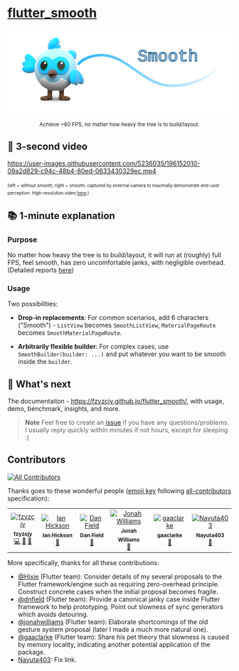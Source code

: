 <!-- start: title -->

# [flutter_smooth](https://github.com/fzyzcjy/flutter_smooth/tree/master)

<!-- end: title -->

![logo](https://raw.githubusercontent.com/fzyzcjy/flutter_smooth_blob/master/meta/logo.svg)

<center><small>Achieve ~60 FPS, no matter how heavy the tree is to build/layout.</small></center>

## 🎼 3-second video

<!-- start: video -->

https://user-images.githubusercontent.com/5236035/196152010-09a2d829-c94c-48b4-80ed-0633430329ec.mp4

<small><small>(left = without smooth, right = smooth; captured by external camera to maximally demonstrate end-user perception. High-resolution video [here](https://fzyzcjy.github.io/flutter_smooth).)</small></small>

<!-- end: video -->

## 📚 1-minute explanation

### Purpose

No matter how heavy the tree is to build/layout, it will run at (roughly) full FPS, feel smooth, has zero uncomfortable janks, with negligible overhead. (Detailed reports [here](https://fzyzcjy.github.io/flutter_smooth/benchmark))

### Usage

Two possibilities:

* **Drop-in replacements**: For common scenarios, add 6 characters ("Smooth") - `ListView` becomes `SmoothListView`, ``MaterialPageRoute`` becomes `SmoothMaterialPageRoute`.

* **Arbitrarily flexible builder**: For complex cases, use `SmoothBuilder(builder: ...)` and put whatever you want to be smooth inside the `builder`.

## 🚀 What's next

The documentaiton - https://fzyzcjy.github.io/flutter_smooth/, with usage, demo, benchmark, insights, and more.

> **Note**
> Feel free to create an [issue](https://github.com/fzyzcjy/flutter_smooth/issues) if you have any questions/problems. I usually reply quickly within minutes if not hours, except for sleeping :)

## Contributors

<!-- ALL-CONTRIBUTORS-BADGE:START - Do not remove or modify this section -->
[![All Contributors](https://img.shields.io/badge/all_contributors-6-orange.svg?style=flat-square)](#contributors-)
<!-- ALL-CONTRIBUTORS-BADGE:END -->

Thanks goes to these wonderful people ([emoji key](https://allcontributors.org/docs/en/emoji-key) following [all-contributors](https://github.com/all-contributors/all-contributors) specification):

<!-- ALL-CONTRIBUTORS-LIST:START - Do not remove or modify this section -->
<!-- prettier-ignore-start -->
<!-- markdownlint-disable -->
<table>
  <tbody>
    <tr>
      <td align="center"><a href="https://github.com/fzyzcjy"><img src="https://avatars.githubusercontent.com/u/5236035?v=4?s=100" width="100px;" alt="fzyzcjy"/><br /><sub><b>fzyzcjy</b></sub></a><br /><a href="https://github.com/fzyzcjy/flutter_smooth/commits?author=fzyzcjy" title="Code">💻</a> <a href="https://github.com/fzyzcjy/flutter_smooth/commits?author=fzyzcjy" title="Documentation">📖</a> <a href="#ideas-fzyzcjy" title="Ideas, Planning, & Feedback">🤔</a></td>
      <td align="center"><a href="http://ln.hixie.ch/"><img src="https://avatars.githubusercontent.com/u/551196?v=4?s=100" width="100px;" alt="Ian Hickson"/><br /><sub><b>Ian Hickson</b></sub></a><br /><a href="#ideas-Hixie" title="Ideas, Planning, & Feedback">🤔</a></td>
      <td align="center"><a href="https://github.com/dnfield"><img src="https://avatars.githubusercontent.com/u/8620741?v=4?s=100" width="100px;" alt="Dan Field"/><br /><sub><b>Dan Field</b></sub></a><br /><a href="#ideas-dnfield" title="Ideas, Planning, & Feedback">🤔</a></td>
      <td align="center"><a href="https://github.com/jonahwilliams"><img src="https://avatars.githubusercontent.com/u/8975114?v=4?s=100" width="100px;" alt="Jonah Williams"/><br /><sub><b>Jonah Williams</b></sub></a><br /><a href="#ideas-jonahwilliams" title="Ideas, Planning, & Feedback">🤔</a></td>
      <td align="center"><a href="https://github.com/gaaclarke"><img src="https://avatars.githubusercontent.com/u/30870216?v=4?s=100" width="100px;" alt="gaaclarke"/><br /><sub><b>gaaclarke</b></sub></a><br /><a href="#ideas-gaaclarke" title="Ideas, Planning, & Feedback">🤔</a></td>
      <td align="center"><a href="https://juejin.cn/user/4309694831660711"><img src="https://avatars.githubusercontent.com/u/40540394?v=4?s=100" width="100px;" alt="Nayuta403"/><br /><sub><b>Nayuta403</b></sub></a><br /><a href="https://github.com/fzyzcjy/flutter_smooth/commits?author=Nayuta403" title="Documentation">📖</a></td>
    </tr>
  </tbody>
</table>

<!-- markdownlint-restore -->
<!-- prettier-ignore-end -->

<!-- ALL-CONTRIBUTORS-LIST:END -->

More specifically, thanks for all these contributions:

* [@Hixie](https://github.com/Hixie) (Flutter team): Consider details of my several proposals to the Flutter framework/engine such as requiring zero-overhead principle. Construct concrete cases when the initial proposal becomes fragile.
* [@dnfield](https://github.com/dnfield) (Flutter team): Provide a canonical janky case inside Flutter framework to help prototyping. Point out slowness of sync generators which avoids detouring.
* [@jonahwilliams](https://github.com/jonahwilliams) (Flutter team): Elaborate shortcomings of the old gesture system proposal (later I made a much more natural one).
* [@gaaclarke](https://github.com/gaaclarke) (Flutter team): Share his pet theory that slowness is caused by memory locality, indicating another potential application of the package.
* [Nayuta403](https://github.com/Nayuta403): Fix link.

